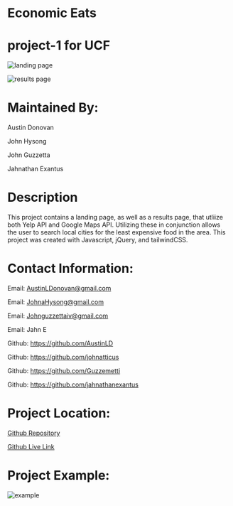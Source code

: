 # Economic Eats
# project-1 for UCF

![landing page](https://user-images.githubusercontent.com/99369137/163577743-4a735fde-5b2c-4311-bde2-5be432e952c9.png)

![results page](https://user-images.githubusercontent.com/99369137/163579197-cebe8a91-411c-44e4-9160-3e2888ddeb1b.png)


# Maintained By:
Austin Donovan

John Hysong

John Guzzetta

Jahnathan Exantus



# Description
This project contains a landing page, as well as a results page, that utliize both Yelp API and Google Maps API. Utilizing these in conjunction allows the user to search local cities for the least expensive food in the area. This project was created with Javascript, jQuery, and tailwindCSS.

# Contact Information:
Email: AustinLDonovan@gmail.com

Email: JohnaHysong@gmail.com

Email: Johnguzzettaiv@gmail.com

Email: Jahn E

Github: https://github.com/AustinLD

Github: https://github.com/johnatticus

Github: https://github.com/Guzzemetti

Github: https://github.com/jahnathanexantus


# Project Location:
[Github Repository](https://github.com/Guzzemetti/ucf-project-1)

[Github Live Link](https://guzzemetti.github.io/ucf-project-1/)

# Project Example:
![example]()
